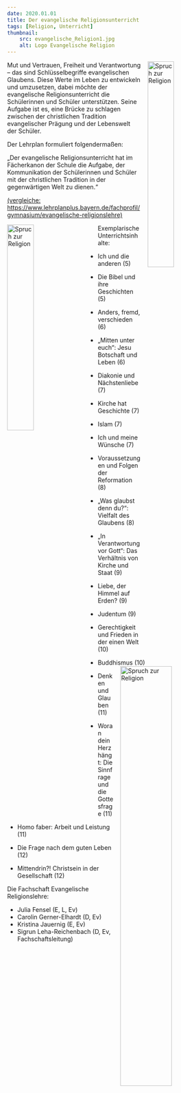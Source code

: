 ```yaml
---
date: 2020.01.01
title: Der evangelische Religionsunterricht
tags: [Religion, Unterricht]
thumbnail: 
    src: evangelische_Religion1.jpg
    alt: Logo Evangelische Religion
---
```

 <img src="/images/evangelische_Religion2.jpg" alt="Spruch zur Religion" style="float: right; margin-left: 15px; width: 35%; margin-bottom: 15px"></img>

<p>Mut und Vertrauen, Freiheit und Verantwortung – das sind Schlüsselbegriffe evangelischen Glaubens. Diese Werte im Leben zu entwickeln und umzusetzen, dabei möchte der evangelische Religionsunterricht die Schülerinnen und Schüler unterstützen. Seine Aufgabe ist es, eine Brücke zu schlagen zwischen der christlichen Tradition evangelischer Prägung und der Lebenswelt der Schüler.</p>
<p>Der Lehrplan formuliert folgendermaßen:</p>
<p>„Der evangelische Religionsunterricht hat im Fächerkanon der Schule die Aufgabe, der Kommunikation der Schülerinnen und Schüler mit der christlichen Tradition in der gegenwärtigen Welt zu dienen.“</p> 
<a href="https://www.lehrplanplus.bayern.de/fachprofil/gymnasium/evangelische-religionslehre">(vergleiche: https://www.lehrplanplus.bayern.de/fachprofil/gymnasium/evangelische-religionslehre)</a>

<img src="/images/evangelische_Religion3.jpg" alt="Spruch zur Religion" style="float: left; margin-right: 35px; width: 35%; margin-bottom: 15px"></img>

<p>Exemplarische Unterrichtsinhalte:</p>

* Ich und die anderen (5) 
* Die Bibel und ihre Geschichten (5) 
* Anders, fremd, verschieden (6) 
* „Mitten unter euch“: Jesu Botschaft und Leben (6) 
* Diakonie und Nächstenliebe (7) 
* Kirche hat Geschichte (7) 
* Islam (7) 
* Ich und meine Wünsche (7) 
* Voraussetzungen und Folgen der Reformation (8) 
* „Was glaubst denn du?“: Vielfalt des Glaubens (8) 
* „In Verantwortung vor Gott“: Das Verhältnis von Kirche und Staat (9) 
* Liebe, der Himmel auf Erden? (9) 
* Judentum (9) 
* Gerechtigkeit und Frieden in der einen Welt (10) 
* Buddhismus (10) 
<img src="/images/evangelische_Religion4.jpg" alt="Spruch zur Religion" style="float: right; margin-left: 15px; width: 50%; margin-bottom: 15px"></img>

* Denken und Glauben (11) 
* Woran dein Herz hängt: Die Sinnfrage und die Gottesfrage (11) 
* Homo faber: Arbeit und Leistung (11) 
* Die Frage nach dem guten Leben (12) 
* Mittendrin?! Christsein in der Gesellschaft (12)


<p>Die Fachschaft Evangelische Religionslehre:</p>
<ul> 
    <li>Julia Fensel (E, L, Ev)</li> 
    <li> Carolin Gerner-Elhardt (D, Ev)</li> 
    <li>Kristina Jauernig (E, Ev)</li> 
    <li>Sigrun Leha-Reichenbach (D, Ev, Fachschaftsleitung)</li>
</ul>
